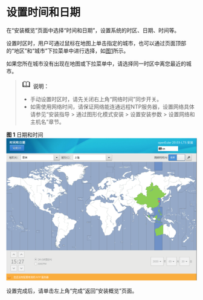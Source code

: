 # 设置时间和日期<a name="ZH-CN_TOPIC_0229291211"></a>

在“安装概览”页面中选择“时间和日期”，设置系统的时区、日期、时间等。

设置时区时，用户可通过鼠标在地图上单击指定的城市，也可以通过页面顶部的“地区”和“城市”下拉菜单中进行选择，如[图1](#zh-cn_topic_0186390096_zh-cn_topic_0122145900_fig1260162652312)所示。

如果您所在城市没有出现在地图或下拉菜单中，请选择同一时区中离您最近的城市。

>![](public_sys-resources/icon-note.gif) **说明：**   
>-   手动设置时区时，请先关闭右上角“网络时间”同步开关。  
>-   如需使用网络时间，请保证网络能连通远程NTP服务器，设置网络具体请参见“安装指导 \> 通过图形化模式安装 \> 设置安装参数 \> 设置网络和主机名”章节。  

**图 1**  日期和时间<a name="zh-cn_topic_0186390096_zh-cn_topic_0122145900_fig1260162652312"></a>  
![](figures/日期和时间.png "日期和时间")

设置完成后，请单击左上角“完成”返回“安装概览”页面。

